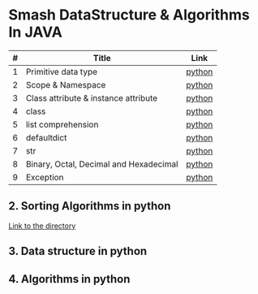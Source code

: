 # Smash DataStructure & Algorithms In JAVA
 
| # | Title | Link | 
| --- | --- | --- | 
| 1 | Primitive data type | [python]() | 
| 2 | Scope & Namespace | [python]() | 
| 3 | Class attribute & instance attribute | [python]() |  
| 4 | class | [python]() | 
| 5 | list comprehension| [python]() | 
| 6 | defaultdict | [python]() | 
| 7 | str | [python]() | 
| 8 | Binary, Octal, Decimal and Hexadecimal | [python]() | 
| 9 | Exception | [python]() | 

## 2. Sorting Algorithms in python
[Link to the directory](https://github.com/quincey001/DataStructure-Algorithms/tree/main/DS/src/main/java/algorithms_sorting)


## 3. Data structure in python

## 4. Algorithms in python 


